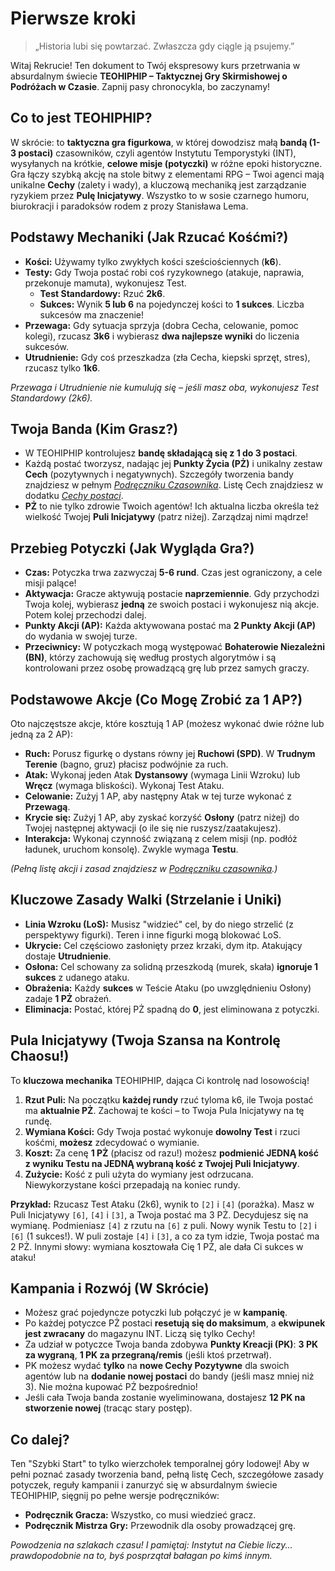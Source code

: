# Pierwsze kroki

> „Historia lubi się powtarzać. Zwłaszcza gdy ciągle ją psujemy.”

Witaj Rekrucie! Ten dokument to Twój ekspresowy kurs przetrwania w absurdalnym świecie **TEOHIPHIP – Taktycznej Gry Skirmishowej o Podróżach w Czasie**. Zapnij pasy chronocykla, bo zaczynamy!

## Co to jest TEOHIPHIP?

W skrócie: to **taktyczna gra figurkowa**, w której dowodzisz małą **bandą (1-3 postaci)** czasowników, czyli agentów Instytutu Temporystyki (INT), wysyłanych na krótkie, **celowe misje (potyczki)** w różne epoki historyczne. Gra łączy szybką akcję na stole bitwy z elementami RPG – Twoi agenci mają unikalne **Cechy** (zalety i wady), a kluczową mechaniką jest zarządzanie ryzykiem przez **Pulę Inicjatywy**. Wszystko to w sosie czarnego humoru, biurokracji i paradoksów rodem z prozy Stanisława Lema.

## Podstawy Mechaniki (Jak Rzucać Kośćmi?)

* **Kości:** Używamy tylko zwykłych kości sześciościennych (**k6**).
* **Testy:** Gdy Twoja postać robi coś ryzykownego (atakuje, naprawia, przekonuje mamuta), wykonujesz Test.
    * **Test Standardowy:** Rzuć **2k6**.
    * **Sukces:** Wynik **5 lub 6** na pojedynczej kości to **1 sukces**. Liczba sukcesów ma znaczenie!
* **Przewaga:** Gdy sytuacja sprzyja (dobra Cecha, celowanie, pomoc kolegi), rzucasz **3k6** i wybierasz **dwa najlepsze wyniki** do liczenia sukcesów.
* **Utrudnienie:** Gdy coś przeszkadza (zła Cecha, kiepski sprzęt, stres), rzucasz tylko **1k6**.

*Przewaga i Utrudnienie nie kumulują się – jeśli masz oba, wykonujesz Test Standardowy (2k6).*

## Twoja Banda (Kim Grasz?)

* W TEOHIPHIP kontrolujesz **bandę składającą się z 1 do 3 postaci**.
* Każdą postać tworzysz, nadając jej **Punkty Życia (PŻ)** i unikalny zestaw **Cech** (pozytywnych i negatywnych). Szczegóły tworzenia bandy znajdziesz w pełnym [*Podręczniku Czasownika*](Podręcznik_czasownika.md). Listę Cech znajdziesz w dodatku [*Cechy postaci*](Cechy_postaci.md).
* **PŻ** to nie tylko zdrowie Twoich agentów! Ich aktualna liczba określa też wielkość Twojej **Puli Inicjatywy** (patrz niżej). Zarządzaj nimi mądrze!

## Przebieg Potyczki (Jak Wygląda Gra?)

* **Czas:** Potyczka trwa zazwyczaj **5-6 rund**. Czas jest ograniczony, a cele misji palące!
* **Aktywacja:** Gracze aktywują postacie **naprzemiennie**. Gdy przychodzi Twoja kolej, wybierasz **jedną** ze swoich postaci i wykonujesz nią akcje. Potem kolej przechodzi dalej.
* **Punkty Akcji (AP):** Każda aktywowana postać ma **2 Punkty Akcji (AP)** do wydania w swojej turze.
* **Przeciwnicy:** W potyczkach mogą występować **Bohaterowie Niezależni (BN)**, którzy zachowują się według prostych algorytmów i są kontrolowani przez osobę prowadzącą grę lub przez samych graczy.

## Podstawowe Akcje (Co Mogę Zrobić za 1 AP?)

Oto najczęstsze akcje, które kosztują 1 AP (możesz wykonać dwie różne lub jedną za 2 AP):

* **Ruch:** Porusz figurkę o dystans równy jej **Ruchowi (SPD)**. W **Trudnym Terenie** (bagno, gruz) płacisz podwójnie za ruch.
* **Atak:** Wykonaj jeden Atak **Dystansowy** (wymaga Linii Wzroku) lub **Wręcz** (wymaga bliskości). Wykonaj Test Ataku.
* **Celowanie:** Zużyj 1 AP, aby następny Atak w tej turze wykonać z **Przewagą**.
* **Krycie się:** Zużyj 1 AP, aby zyskać korzyść **Osłony** (patrz niżej) do Twojej następnej aktywacji (o ile się nie ruszysz/zaatakujesz).
* **Interakcja:** Wykonaj czynność związaną z celem misji (np. podłóż ładunek, uruchom konsolę). Zwykle wymaga **Testu**.

*(Pełną listę akcji i zasad znajdziesz w [Podręczniku czasownika](Podręcznik_czasownika.md).)*

## Kluczowe Zasady Walki (Strzelanie i Uniki)

* **Linia Wzroku (LoS):** Musisz "widzieć" cel, by do niego strzelić (z perspektywy figurki). Teren i inne figurki mogą blokować LoS.
* **Ukrycie:** Cel częściowo zasłonięty przez krzaki, dym itp. Atakujący dostaje **Utrudnienie**.
* **Osłona:** Cel schowany za solidną przeszkodą (murek, skała) **ignoruje 1 sukces** z udanego ataku.
* **Obrażenia:** Każdy **sukces** w Teście Ataku (po uwzględnieniu Osłony) zadaje **1 PŻ** obrażeń.
* **Eliminacja:** Postać, której PŻ spadną do **0**, jest eliminowana z potyczki.

## Pula Inicjatywy (Twoja Szansa na Kontrolę Chaosu!)

To **kluczowa mechanika** TEOHIPHIP, dająca Ci kontrolę nad losowością!

1.  **Rzut Puli:** Na początku **każdej rundy** rzuć tyloma k6, ile Twoja postać ma **aktualnie PŻ**. Zachowaj te kości – to Twoja Pula Inicjatywy na tę rundę.
2.  **Wymiana Kości:** Gdy Twoja postać wykonuje **dowolny Test** i rzuci kośćmi, **możesz** zdecydować o wymianie.
3.  **Koszt:** Za cenę **1 PŻ** (płacisz od razu!) możesz **podmienić JEDNĄ kość z wyniku Testu na JEDNĄ wybraną kość z Twojej Puli Inicjatywy**.
4.  **Zużycie:** Kość z puli użyta do wymiany jest odrzucana. Niewykorzystane kości przepadają na koniec rundy.

**Przykład:** Rzucasz Test Ataku (2k6), wynik to `[2]` i `[4]` (porażka). Masz w Puli Inicjatywy `[6]`, `[4]` i `[3]`, a Twoja postać ma 3 PŻ. Decydujesz się na wymianę. Podmieniasz `[4]` z rzutu na `[6]` z puli. Nowy wynik Testu to `[2]` i `[6]` (1 sukces!). W puli zostaje `[4]` i `[3]`, a co za tym idzie, Twoja postać ma 2 PŻ. Innymi słowy: wymiana kosztowała Cię 1 PŻ, ale dała Ci sukces w ataku!

## Kampania i Rozwój (W Skrócie)

* Możesz grać pojedyncze potyczki lub połączyć je w **kampanię**.
* Po każdej potyczce PŻ postaci **resetują się do maksimum**, a **ekwipunek jest zwracany** do magazynu INT. Liczą się tylko Cechy!
* Za udział w potyczce Twoja banda zdobywa **Punkty Kreacji (PK)**: **3 PK za wygraną**, **1 PK za przegraną/remis** (jeśli ktoś przetrwał).
* PK możesz wydać **tylko** na **nowe Cechy Pozytywne** dla swoich agentów lub na **dodanie nowej postaci** do bandy (jeśli masz mniej niż 3). Nie można kupować PŻ bezpośrednio!
* Jeśli cała Twoja banda zostanie wyeliminowana, dostajesz **12 PK na stworzenie nowej** (tracąc stary postęp).

## Co dalej?

Ten "Szybki Start" to tylko wierzchołek temporalnej góry lodowej! Aby w pełni poznać zasady tworzenia band, pełną listę Cech, szczegółowe zasady potyczek, reguły kampanii i zanurzyć się w absurdalnym świecie TEOHIPHIP, sięgnij po pełne wersje podręczników:

* **Podręcznik Gracza:** Wszystko, co musi wiedzieć gracz.
* **Podręcznik Mistrza Gry:** Przewodnik dla osoby prowadzącej grę.

*Powodzenia na szlakach czasu! I pamiętaj: Instytut na Ciebie liczy... prawdopodobnie na to, byś posprzątał bałagan po kimś innym.*
